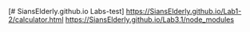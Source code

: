 [# SiansElderly.github.io
Labs-test]
https://SiansElderly.github.io/Lab1-2/calculator.html
https://SiansElderly.github.io/Lab3.1/node_modules
